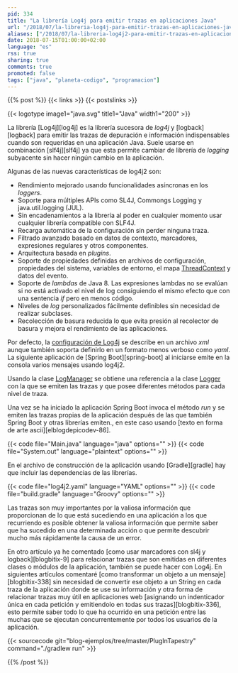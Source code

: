 ```yaml
---
pid: 334
title: "La librería Log4j para emitir trazas en aplicaciones Java"
url: "/2018/07/la-libreria-log4j-para-emitir-trazas-en-aplicaciones-java/"
aliases: ["/2018/07/la-libreria-log4j2-para-emitir-trazas-en-aplicaciones-java/"]
date: 2018-07-15T01:00:00+02:00
language: "es"
rss: true
sharing: true
comments: true
promoted: false
tags: ["java", "planeta-codigo", "programacion"]
---
```


{{% post %}}
{{< links >}}
{{< postslinks >}}

{{< logotype image1="java.svg" title1="Java" width1="200" >}}

La librería [Log4j][log4j] es la librería sucesora de _log4j_ y [logback][logback] para emitir las trazas de depuración e información indispensables cuando son requeridas en una aplicación Java. Suele usarse en combinación [slf4j][slf4j] ya que esta permite cambiar de librería de _logging_ subyacente sin hacer ningún cambio en la aplicación.

Algunas de las nuevas características de log4j2 son:

* Rendimiento mejorado usando funcionalidades asíncronas en los _loggers_.
* Soporte para múltiples APIs como SL4J, Commongs Logging y java.util.logging (JUL).
* Sin encadenamientos a la librería al poder en cualquier momento usar cualquier librería compatible con SLF4J.
* Recarga automática de la configuración sin perder ninguna traza.
* Filtrado avanzado basado en datos de contexto, marcadores, expresiones regulares y otros componentes.
* Arquitectura basada en _plugins_.
* Soporte de propiedades definidas en archivos de configuración, propiedades del sistema, variables de entorno, el mapa [ThreadContext](https://logging.apache.org/log4j/2.0/log4j-api/apidocs/org/apache/logging/log4j/ThreadContext.html) y datos del evento.
* Soporte de _lambdas_ de Java 8. Las expresiones lambdas no se evalúan si no está activado el nivel de log consiguiendo el mismo efecto que con una sentencia _if_ pero en menos código.
* Niveles de _log_ personalizados fácilmente definibles sin necesidad de realizar subclases.
* Recolección de basura reducida lo que evita presión al recolector de basura y mejora el rendimiento de las aplicaciones.

Por defecto, la [configuración de Log4j](https://logging.apache.org/log4j/2.x/manual/configuration.html) se describe en un archivo _xml_ aunque también soporta definirlo en un formato menos verboso como _yaml_. La siguiente aplicación de [Spring Boot][spring-boot] al iniciarse emite en la consola varios mensajes usando log4j2.

Usando la clase [LogManager](https://logging.apache.org/log4j/2.x/log4j-api/apidocs/org/apache/logging/log4j/LogManager.html) se obtiene una referencia a la clase [Logger](https://logging.apache.org/log4j/2.x/log4j-api/apidocs/org/apache/logging/log4j/Logger.html) con la que se emiten las trazas y que posee diferentes métodos para cada nivel de traza.

Una vez se ha iniciado la aplicación Spring Boot invoca el método _run_ y se emiten las trazas propias de la aplicación después de las que también Spring Boot y otras librerías emiten., en este caso usando [texto en forma de arte ascii][elblogdepicodev-86].

{{< code file="Main.java" language="java" options="" >}}
{{< code file="System.out" language="plaintext" options="" >}}

En el archivo de construcción de la aplicación usando [Gradle][gradle] hay que incluir las dependencias de las librerías.

{{< code file="log4j2.yaml" language="YAML" options="" >}}
{{< code file="build.gradle" language="Groovy" options="" >}}

Las trazas son muy importantes por la valiosa información que proporcionan de lo que está sucediendo en una aplicación a los que recurriendo es posible obtener la valiosa información que permite saber que ha sucedido en una determinada acción o que permite descubrir mucho más rápidamente la causa de un error.

En otro artículo ya he comentado [como usar marcadores con sl4j y logback][blogbitix-9] para relacionar trazas que son emitidas en diferentes clases o módulos de la aplicación, también se puede hacer con Log4j. En siguientes artículos comentaré [como transformar un objeto a un mensaje][blogbitix-338] sin necesidad de convertir ese objeto a un String en cada traza de la aplicación donde se use su información y otra forma de relacionar trazas muy útil en aplicaciones web [asignando un indenticador única en cada petición y emitiendolo en todas sus trazas][blogbitix-336], esto permite saber todo lo que ha ocurrido en una petición entre las muchas que se ejecutan concurrentemente por todos los usuarios de la aplicación.

{{< sourcecode git="blog-ejemplos/tree/master/PlugInTapestry" command="./gradlew run" >}}

{{% /post %}}

